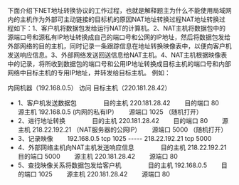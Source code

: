 
下面介绍下NET地址转换协议的工作过程，也就是解释题主为什么不能使用局域网内的主机作为外部可主动链接的目标机的原因NAT地址转换过程NAT地址转换过程如下：1、客户机将数据包发给运行NAT的计算机。2、NAT主机将数据包中的源端口号和源私有IP地址转换成自己的端口号和公网的IP地址，然后将数据包发给外部网络的目的主机，同时记录一条跟踪信息在地址转换映像表中，以便向客户机发送响应信息。3、外部网络发送回送信息给NAT主机。4、NAT主机根据映像表中的记录，将所收到数据包的端口号和公用IP地址转换成目标主机的端口号和内部网络中目标主机的专用IP地址，并转发给目标主机。 
例如：

内网机器（192.168.0.5） 访问 目标主机（220.181.28.42）
* 1、客户机发送数据包　　　　
    目的主机 220.181.28.42　　
    目的端口 80　　
    源主机 192.168.0.5         (内网的私有IP）　　
    源端口 1025                  （随机打开）
* 2、进行地址转换　　　　
    目的主机 220.181.28.42　　
    目的端口 80　　
    源主机 218.22.192.21  （NAT服务器的公网IP）　　
    源端口 5000                （随机打开）
* 3、记录映像　　
    192.168.0.5 tcp 1025 ----- 218.22.192.21 tcp 5000
* 4、外部网络主机向NAT主机发送响应信息　　　　
    目的主机 218.22.192.21　　
    目的端口 5000　　
    源主机 220.181.28.42　　
    源端口 80
* 5、查找映像关系将数据包发给客户机　　　　
    目的主机 192.168.0.5　　
    目的端口 1025　　
    源主机 220.181.28.42　　
    源端口 80